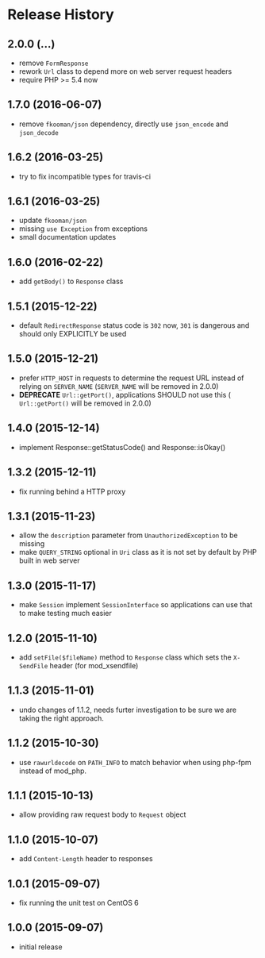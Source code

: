 # Release History

## 2.0.0 (...)
- remove `FormResponse`
- rework `Url` class to depend more on web server request headers
- require PHP >= 5.4 now

## 1.7.0 (2016-06-07)
- remove `fkooman/json` dependency, directly use `json_encode` and 
  `json_decode`

## 1.6.2 (2016-03-25)
- try to fix incompatible types for travis-ci

## 1.6.1 (2016-03-25)
- update `fkooman/json`
- missing `use Exception` from exceptions
- small documentation updates

## 1.6.0 (2016-02-22)
- add `getBody()` to `Response` class

## 1.5.1 (2015-12-22)
- default `RedirectResponse` status code is `302` now, `301` is dangerous
  and should only EXPLICITLY be used

## 1.5.0 (2015-12-21)
- prefer `HTTP_HOST` in requests to determine the request URL instead of 
  relying on `SERVER_NAME` (`SERVER_NAME` will be removed in 2.0.0)
- **DEPRECATE** `Url::getPort()`, applications SHOULD not use this (
  `Url::getPort()` will be removed in 2.0.0)

## 1.4.0 (2015-12-14)
- implement Response::getStatusCode() and Response::isOkay()

## 1.3.2 (2015-12-11)
- fix running behind a HTTP proxy

## 1.3.1 (2015-11-23)
- allow the `description` parameter from `UnauthorizedException` to be
  missing
- make `QUERY_STRING` optional in `Uri` class as it is not set by default by 
  PHP built in web server

## 1.3.0 (2015-11-17)
- make `Session` implement `SessionInterface` so applications can use
  that to make testing much easier

## 1.2.0 (2015-11-10)
- add `setFile($fileName)` method to `Response` class which sets the
  `X-SendFile` header (for mod_xsendfile)

## 1.1.3 (2015-11-01)
- undo changes of 1.1.2, needs furter investigation to be sure we are
  taking the right approach.

## 1.1.2 (2015-10-30)
- use `rawurldecode` on `PATH_INFO` to match behavior when using php-fpm 
  instead of mod_php.

## 1.1.1 (2015-10-13)
- allow providing raw request body to `Request` object

## 1.1.0 (2015-10-07)
- add `Content-Length` header to responses

## 1.0.1 (2015-09-07)
- fix running the unit test on CentOS 6

## 1.0.0 (2015-09-07)
- initial release
